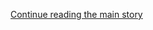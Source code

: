 <div id="app">

<div class="css-1ichrj1 e12j3pa50">

<div class="css-1lzk3av e12j3pa51">

<div class="css-142l3g4">

[Continue reading the main
story](#after-dfp-ad-top)

<div class="ad dfp-ad-top-wrapper" style="text-align:center;height:100%;display:block">

<div id="dfp-ad-top" class="place-ad" data-position="top" data-size-key="top">

</div>

</div>

<div id="after-dfp-ad-top">

</div>

</div>

</div>

</div>

<div>

<div class="NYTAppHideMasthead css-1r6wvpq e1suatyy0">

<div class="section css-ui9rw0 e1suatyy2">

<div class="css-11hrj97 er09x8g0">

<div class="css-6n7j50">

</div>

<span class="css-1dv1kvn">Sections</span>

<div class="css-10488qs">

<span class="css-1dv1kvn">SEARCH</span>

</div>

[Skip to content](#site-content)[Skip to site
index](#site-index)

</div>

<div class="css-8xdxq2 e1huz5gh0">

</div>

<div class="css-8pe5zk">

  - [English](/)
  - [Español](https://www.nytimes3xbfgragh.onion/es/)
  - [中文](https://cn.nytimes3xbfgragh.onion)

</div>

</div>

<div id="masthead-bar-one" class="section hasLinks css-165o1d9 e1csuq9d3">

<div class="css-bpgv3s e1csuq9d0">

</div>

<div class="css-1uqjmks e1csuq9d1">

</div>

<div class="css-9e9ivx">

[](https://myaccount.nytimes3xbfgragh.onion/auth/login?response_type=cookie&client_id=vi)

</div>

<div class="css-bfvq22 e1csuq9d2">

[Today’s
Paper](https://www.nytimes3xbfgragh.onion/section/todayspaper)

</div>

</div>

<div class="css-stscvm">

<div class="css-158f1cv" data-testid="masthead-desktop-logo">

</div>

</div>

<div class="css-wu78io">

</div>

<div class="css-1y7qxpi" data-aria-hidden="true" style="visibility:hidden">

<div class="css-1llhclm">

  - 
  - 
  - [World](https://www.nytimes3xbfgragh.onion/section/world)

  - [U.S.](https://www.nytimes3xbfgragh.onion/section/us)

  - [Politics](https://www.nytimes3xbfgragh.onion/section/politics)

  - [N.Y.](https://www.nytimes3xbfgragh.onion/section/nyregion)

  - [Business](https://www.nytimes3xbfgragh.onion/section/business)

  - [Opinion](https://www.nytimes3xbfgragh.onion/section/opinion)

  - [Tech](https://www.nytimes3xbfgragh.onion/section/technology)

  - [Science](https://www.nytimes3xbfgragh.onion/section/science)

  - [Health](https://www.nytimes3xbfgragh.onion/section/health)

  - [Sports](https://www.nytimes3xbfgragh.onion/section/sports)

  - [Arts](https://www.nytimes3xbfgragh.onion/section/arts)

  - [Books](https://www.nytimes3xbfgragh.onion/section/books)

  - [Style](https://www.nytimes3xbfgragh.onion/section/style)

  - [Food](https://www.nytimes3xbfgragh.onion/section/food)

  - [Travel](https://www.nytimes3xbfgragh.onion/section/travel)

  - [Magazine](https://www.nytimes3xbfgragh.onion/section/magazine)

  - [T Magazine](https://www.nytimes3xbfgragh.onion/section/t-magazine)

  - [Real Estate](https://www.nytimes3xbfgragh.onion/section/realestate)

  - [Video](https://www.nytimes3xbfgragh.onion/video)

</div>

</div>

<div class="css-1d8a290" data-testid="masthead-mini-nav">

  - [World](https://www.nytimes3xbfgragh.onion/section/world)
  - [U.S.](https://www.nytimes3xbfgragh.onion/section/us)
  - [Politics](https://www.nytimes3xbfgragh.onion/section/politics)
  - [N.Y.](https://www.nytimes3xbfgragh.onion/section/nyregion)
  - [Business](https://www.nytimes3xbfgragh.onion/section/business)
  - [Opinion](https://www.nytimes3xbfgragh.onion/section/opinion)
  - [Tech](https://www.nytimes3xbfgragh.onion/section/technology)
  - [Science](https://www.nytimes3xbfgragh.onion/section/science)
  - [Health](https://www.nytimes3xbfgragh.onion/section/health)
  - [Sports](https://www.nytimes3xbfgragh.onion/section/sports)
  - [Arts](https://www.nytimes3xbfgragh.onion/section/arts)
  - [Books](https://www.nytimes3xbfgragh.onion/section/books)
  - [Style](https://www.nytimes3xbfgragh.onion/section/style)
  - [Food](https://www.nytimes3xbfgragh.onion/section/food)
  - [Travel](https://www.nytimes3xbfgragh.onion/section/travel)
  - [Magazine](https://www.nytimes3xbfgragh.onion/section/magazine)
  - [T Magazine](https://www.nytimes3xbfgragh.onion/section/t-magazine)
  - [Real
Estate](https://www.nytimes3xbfgragh.onion/section/realestate)
  - [Video](https://www.nytimes3xbfgragh.onion/video)

</div>

</div>

</div>

<div data-aria-hidden="false">

<div id="site-content" data-role="main">

<div class="css-189d5rw e6b6cmu0">

<div class="css-1yuan6h">

<div class="css-xc44bh">

<div class="section css-o3tihn eq74mwp0" data-block-tracking-id="Briefings" data-testid="block-Briefings">

<div class="css-avqkzc">

<div class="css-1sm6zs8">

<div class="css-1om4z5c">

<div class="css-ydsmmq">

<div class="css-1ee8y2t assetWrapper">

<div class="css-geek62">

<div class="css-1d537rb e18972d70" media="[object Object]">

[](/2020/08/04/podcasts/the-daily/mail-in-voting-president-trump.html)

<div class="css-1g8bx4t">

![](https://static01.graylady3jvrrxbe.onion/images/2017/01/29/podcasts/the-daily-album-art/the-daily-album-art-square320-v4.png)

</div>

</div>

[](/2020/08/04/podcasts/the-daily/mail-in-voting-president-trump.html)

<div class="css-8oysku e18972d71" type="1">

<div class="css-1iexn6j e1voiwgp1">

## Listen to ‘The Daily’

</div>

</div>

<div class="css-8oysku e18972d71">

Is America ready to vote by
mail?

</div>

</div>

</div>

</div>

<div class="css-ydsmmq">

<div class="css-1ee8y2t assetWrapper">

<div class="css-geek62">

<div class="css-1d537rb e18972d70" media="[object Object]">

[](/2020/07/31/books/review/podcast-twilight-democracy-anne-applebaum-eat-buddha-barbara-demick.html)

<div class="css-1g8bx4t">

![](https://static01.graylady3jvrrxbe.onion/images/2018/03/27/books/book-review-album-art-v2/book-review-album-art-v2-square320.jpg)

</div>

</div>

[](/2020/07/31/books/review/podcast-twilight-democracy-anne-applebaum-eat-buddha-barbara-demick.html)

<div class="css-8oysku e18972d71" type="1">

<div class="css-1iexn6j e1voiwgp1">

## The Book Review Podcast

</div>

</div>

<div class="css-8oysku e18972d71">

Anne Applebaum on the “seductive lure of
authoritarianism.”

</div>

</div>

</div>

</div>

<div class="css-ydsmmq">

<div class="css-1ee8y2t assetWrapper">

<div class="css-geek62">

<div class="css-1d537rb e18972d70" media="[object Object]">

[](/2020/07/30/podcasts/nice-white-parents-serial.html)

<div class="css-1g8bx4t">

![](https://static01.graylady3jvrrxbe.onion/images/2020/07/21/podcasts/nice-white-parents-album-art/nice-white-parents-album-art-square320.jpg)

</div>

</div>

[](/2020/07/30/podcasts/nice-white-parents-serial.html)

<div class="css-8oysku e18972d71" type="1">

<div class="css-1iexn6j e1voiwgp1">

## Listen to ‘Nice White Parents’

</div>

</div>

<div class="css-8oysku e18972d71">

When a group of white families came to one predominantly Black
school.

</div>

</div>

</div>

</div>

</div>

<div class="css-1y8l3jc">

<div class="css-7utnqv">

<div class="css-rlo25n e1ll57lj2">

</div>

</div>

<div class="css-1hesgbm">

</div>

</div>

</div>

</div>

</div>

</div>

</div>

<div class="css-698um9">

<div class="css-1tk5puc">

<div class="css-jbmajz">

<div>

<div class="section css-15zaaaz eq74mwp0" data-block-tracking-id="Top Stories" data-testid="block-TopStories">

<div class="css-1oxv4in e1aa0s8g0">

<div class="css-1qiat4j eqveam63">

<div class="css-1yoguk1 eqveam60">

<div class="css-1qj0wac eqveam61">

<div class="css-1aew2eb eqveam62">

<div class="css-1ee8y2t assetWrapper">

<div class="css-6p6lnl">

[](/2020/08/05/world/middleeast/beirut-explosion.html)

<div class="css-debyuq e1voiwgp1">

## <span>After Deadly Beirut Explosion, a Search for Answers and Survivors</span>

</div>

  - A blast in the Lebanese capital, so powerful that it could be felt
    more than 150 miles away, killed more than 100 people and injured
    more than 4,000.
  - Officials believe the explosion was caused by the detonation of more
    than 2,700 tons of ammonium nitrate stored in a warehouse at the
    port.
  - Rescue workers were digging through the rubble searching for
    survivors, while dozens were listed as missing. Here’s the
latest.

<div class="css-1slnf6i">

<div class="css-na047m">

<span class="css-eiiu5n e2clvhq0"><span class="newsStatus">live</span></span>

</div>

</div>

</div>

</div>

<div class="css-1ee8y2t assetWrapper">

<div class="css-6p6lnl">

[](/2020/08/05/world/middleeast/beirut-explosion-what-happened.html)

<div class="css-debyuq e1voiwgp1">

## Here is a look at what we know and don’t know about the explosions.

</div>

<div>

<div class="css-na047m">

</div>

</div>

</div>

</div>

</div>

</div>

</div>

<div class="css-1mnngwr eqveam60">

<div class="css-1qj0wac eqveam61">

<div class="css-1ee8y2t assetWrapper">

<div>

<div class="css-1xaqcky">

[](/interactive/2020/08/04/world/middleeast/beirut-explosion-damage.html)

<div class="css-1g8bx4t">

![](https://static01.graylady3jvrrxbe.onion/images/2020/08/04/us/beirut-explosion-damage-promo-1596586440536/beirut-explosion-damage-promo-1596586440536-threeByTwoMediumAt2X-v3.jpg?quality=75&auto=webp&disable=upscale)

</div>

</div>

<div class="css-1nl6p6m">

[](/interactive/2020/08/04/world/middleeast/beirut-explosion-damage.html)

<div class="css-debyuq e1voiwgp1">

## Mapping the Damage From the Beirut Explosions

</div>

A shockwave raced from the city’s industrial waterfront into densely
populated residential neighborhoods and shopping districts
downtown.

<div>

<div class="css-na047m">

</div>

</div>

</div>

</div>

</div>

</div>

</div>

</div>

</div>

<div class="css-1nuzdmm e1aa0s8g0">

<div class="css-1qiat4j eqveam63">

<div class="css-1yoguk1 eqveam60">

<div class="css-1qj0wac eqveam61">

<div class="css-1aew2eb eqveam62">

<div class="css-1ee8y2t assetWrapper">

<div class="css-6p6lnl">

[](/2020/08/04/us/politics/kobach-tlaib.html)

<div class="css-debyuq e1voiwgp1">

## <span>Kris Kobach Loses Kansas Senate Primary, Easing Republican Worries</span>

</div>

G.O.P. leaders had worried that if Mr. Kobach, a polarizing figure, were
victorious, he would jeopardize the seat in the general election.

<div>

<div class="css-na047m">

</div>

</div>

</div>

</div>

</div>

</div>

</div>

<div class="css-1mnngwr eqveam60">

<div class="css-qvz0vj eqveam61">

<div class="css-1aew2eb eqveam62">

<div class="css-1qiat4j eqveam63">

<div class="css-ws86q6 eqveam60">

<div class="css-qvz0vj eqveam61">

[](/2020/08/05/us/politics/cori-bush-missouri-william-lacy-clay.html)

<div class="css-1g8bx4t">

![If elected to the House in November, Cori Bush would be the first
Black woman to represent Missouri in Congress. 
<span class="credit">Michael B. Thomas/Getty
Images</span>](https://static01.graylady3jvrrxbe.onion/images/2020/08/04/us/politics/04dc-missouri/04dc-missouri-threeByTwoSmallAt2X.jpg?quality=75&auto=webp&disable=upscale)

</div>

</div>

</div>

<div class="css-nmg095 eqveam60">

<div class="css-1qj0wac eqveam61">

<div class="css-1ee8y2t assetWrapper">

<div class="css-6p6lnl">

[](/2020/08/05/us/politics/cori-bush-missouri-william-lacy-clay.html)

<div class="css-debyuq e1voiwgp1">

## Cori Bush Defeats William Lacy Clay in a Show of Progressive Might

</div>

The upset of the veteran congressman from St. Louis sent tremors though
the Democratic establishment in Missouri and Washington,
D.C.

<div>

<div class="css-na047m">

</div>

</div>

</div>

</div>

</div>

</div>

</div>

<div class="css-1ee8y2t assetWrapper">

<div class="css-6p6lnl">

[](/2020/08/04/nyregion/maloney-torres-ny-congressional-races.html)

<div class="css-debyuq e1voiwgp1">

## After six weeks of delays, New York City confirmed results in a pair of congressional primaries.

</div>

<div>

<div class="css-na047m">

</div>

</div>

</div>

</div>

</div>

</div>

</div>

</div>

</div>

<div class="css-1nuzdmm e1aa0s8g0">

<div class="css-1aew2eb eqveam62">

<div>

<div class="css-1qiat4j eqveam63">

<div class="css-1yoguk1 eqveam60">

<div class="css-qvz0vj eqveam61">

<div class="css-1aew2eb eqveam62">

<div class="css-1ee8y2t assetWrapper">

<div class="css-6p6lnl">

[](/2020/08/04/world/coronavirus-cases.html)

<div class="css-debyuq e1voiwgp1">

## <span>McConnell Signals Openness to Accepting Jobless Aid Extension</span>

</div>

  - As talks on coronavirus assistance drag on, Senator Mitch McConnell
    seemed open to reversing course on extending the payments, which
    Republicans have opposed.
  - Two preliminary studies of an experimental vaccine yielded
    encouraging results, the Maryland-based company Novavax announced.
    Here’s the
latest.

<div class="css-1slnf6i">

<div class="css-na047m">

<span class="css-eiiu5n e2clvhq0"><span class="newsStatus">live</span></span>

</div>

</div>

</div>

</div>

</div>

</div>

</div>

<div class="css-zmmks0 eqveam60">

<div class="css-1qj0wac eqveam61">

<div class="css-1g8bx4t">

![](https://static01.graylady3jvrrxbe.onion/images/2020/08/04/reader-center/04virus-hp-fader-nashville/merlin_175315365_1ed7972d-297f-4a7e-acbd-ae38d2584a47-videoLarge.jpg)

</div>

</div>

</div>

</div>

</div>

<div>

<div class="css-1qiat4j eqveam63">

<div class="css-bs48m0 eqveam60">

<div class="css-1qj0wac eqveam61">

<div class="css-1ee8y2t assetWrapper">

<div class="css-6p6lnl">

[](/2020/08/04/world/asia/taiwan-azar-beijing-coronavirus.html)

<div class="css-debyuq e1voiwgp1">

## U.S. Health Secretary to Visit Taiwan, in a Move Likely to Anger Beijing

</div>

The trip by Alex Azar, a rare high-level U.S. visit, is being billed as
an opportunity to highlight the island’s success in battling the
pandemic.

<div>

<div class="css-na047m">

</div>

</div>

</div>

</div>

</div>

</div>

<div class="css-bs48m0 eqveam60">

<div class="css-1qj0wac eqveam61">

<div class="css-1ee8y2t assetWrapper">

<div class="css-6p6lnl">

[](/2020/08/04/health/trump-plasma.html)

<div class="css-debyuq e1voiwgp1">

## As Trump Praises Plasma, Researchers Struggle to Finish Critical Studies

</div>

Thousands of Covid-19 patients have been treated with blood plasma
outside of clinical trials — hampering research that could prove whether
it
works.

<div>

<div class="css-na047m">

</div>

</div>

</div>

</div>

</div>

</div>

</div>

</div>

</div>

</div>

<div class="css-1nuzdmm e1aa0s8g0">

<div class="css-1ee8y2t assetWrapper">

<div class="css-1g8bx4t">

<div>

</div>

</div>

</div>

</div>

<div class="css-1nuzdmm e1aa0s8g0">

<div class="css-1ee8y2t assetWrapper">

<div class="css-1qiat4j eqveam63">

<div class="css-1yoguk1 eqveam60">

<div class="css-1qj0wac eqveam61">

[](/2020/08/04/world/americas/colombia-president-uribe-charged.html)

<div class="css-debyuq e1voiwgp1">

## <span>Colombia Supreme Court Orders Ex-President Álvaro Uribe Detained</span>

</div>

</div>

</div>

<div class="css-zmmks0 eqveam60">

<div class="css-1qj0wac eqveam61">

[](/2020/08/04/world/americas/colombia-president-uribe-charged.html)

A decision to put Mr. Uribe under house arrest could be a turning point
in a nation used to seeing powerful politicians avoid
prosecution.

<div>

<div class="css-na047m">

</div>

</div>

</div>

</div>

</div>

</div>

</div>

<div class="css-1nuzdmm e1aa0s8g0">

<div class="css-1qiat4j eqveam63">

<div class="css-1yoguk1 eqveam60">

<div class="css-qvz0vj eqveam61">

<div class="css-1aew2eb eqveam62">

<div class="css-1ee8y2t assetWrapper">

<div class="css-6p6lnl">

[](/2020/08/04/nyregion/isaias-ny.html)

<div class="css-debyuq e1voiwgp1">

## <span>2.5 Million Lose Power and One Is Killed as Isaias Batters N.Y. Area</span>

</div>

The storm that tore through New York City was second only to Hurricane
Sandy in knocking out service to Con Edison
customers.

<div>

<div class="css-na047m">

</div>

</div>

</div>

</div>

</div>

</div>

</div>

<div class="css-pwtn0q eqveam60">

<div class="css-qvz0vj eqveam61">

[](/2020/08/04/nyregion/isaias-ny.html)

<div class="css-1g8bx4t">

<div class="css-zjzyr8">

<div data-testid="lazyimage-container" style="height:177.77777777777777px">

</div>

</div>

</div>

</div>

</div>

<div class="css-nmg095 eqveam60">

<div class="css-1qj0wac eqveam61">

<div class="css-1aew2eb eqveam62">

<div data-aria-hidden="true">

[](/2020/08/04/nyregion/isaias-ny.html)

<div class="css-1g8bx4t">

<div class="section css-1xdhyk6 e2u1rkt0" data-aria-hidden="true">

Workers removed tree limbs that fell on a car in Queens, killing a
passenger. <span class="credit">Johnny Milano for The New York
Times</span>

</div>

</div>

</div>

<div class="css-1ee8y2t assetWrapper">

<div class="css-6p6lnl">

[](/2020/08/04/us/hurricane-isaias-updates.html)

<div class="css-debyuq e1voiwgp1">

## Isaias pounded the Atlantic Coast with wind and rain, flooding communities and spawning tornadoes along its path.

</div>

<div>

<div class="css-na047m">

</div>

</div>

</div>

</div>

</div>

</div>

</div>

</div>

</div>

<div class="css-1nuzdmm e1aa0s8g0">

<div class="css-1ee8y2t assetWrapper">

<div class="css-1g8bx4t">

<div>

</div>

</div>

</div>

</div>

</div>

</div>

</div>

<div class="css-717c4s">

<div>

<div class="section css-1g8pbzc eq74mwp0" data-block-tracking-id="Opinion" data-testid="block-Opinion">

[](https://www.nytimes3xbfgragh.onion/section/opinion?pagetype=Homepage&action=click&module=Opinion)

### Opinion

<div class="css-anz6u5">

<div class="css-tub26b">

<div class="css-1ee8y2t assetWrapper">

<div class="css-6p6lnl">

[](/2020/08/04/opinion/qanon-conspiracy-theory-arg.html)

<div class="css-dcl9ft">

![Charlie
Warzel](https://static01.graylady3jvrrxbe.onion/images/2019/03/15/opinion/charlie-warzel/charlie-warzel-thumbLarge-v3.png?quality=75&auto=webp&disable=upscale)

</div>

<div class="css-debyuq e1voiwgp1">

<div class="css-1xdt15l">

<div class="css-1dvlumo e18df3gd0">

Charlie Warzel

</div>

</div>

## How QAnon Creates a Dangerous Alternate Reality

</div>

Game designer Adrian Hon says QAnon parallels the immersive worlds of
alternate reality games.

<div>

<div class="css-na047m">

</div>

</div>

</div>

</div>

</div>

<div class="css-tub26b">

<div class="css-1ee8y2t assetWrapper">

<div class="css-1qiat4j eqveam63">

<div class="css-7douaa eqveam60">

<div class="css-qvz0vj eqveam61">

[](/2020/08/04/opinion/cuomo-de-blasio-coronavirus-nyc.html)

<div class="css-debyuq e1voiwgp1">

<div class="css-1xdt15l">

<div class="css-1dvlumo e18df3gd0">

The Editorial Board

</div>

</div>

## New York Needs Less Bickering, More Teamwork

</div>

Residents are nervous and exhausted. It’s not too much to ask for a
unified leadership from the mayor and the
governor.

<div>

<div class="css-na047m">

</div>

</div>

</div>

</div>

<div class="css-7douaa eqveam60">

<div class="css-1qj0wac eqveam61">

[](/2020/08/04/opinion/cuomo-de-blasio-coronavirus-nyc.html)

<div class="css-1g8bx4t">

![](https://static01.graylady3jvrrxbe.onion/images/2020/08/04/opinion/04feud-editorial/04feud-editorial-square640.jpg?quality=75&auto=webp&disable=upscale&width=350)

</div>

</div>

</div>

</div>

</div>

</div>

</div>

<div class="css-dh19r0">

<div class="css-tub26b">

<div class="css-6p6lnl">

[](/2020/08/04/opinion/trump-2020-electoral-college.html)

<div class="css-dcl9ft">

![Jamelle
Bouie](https://static01.graylady3jvrrxbe.onion/images/2019/01/24/opinion/jamelle-bouie/jamelle-bouie-thumbLarge-v3.png?quality=75&auto=webp&disable=upscale)

</div>

<div class="css-debyuq e1voiwgp1">

<div class="css-1xdt15l">

<div class="css-tnu8m6 e18df3gd0">

Jamelle Bouie

</div>

</div>

## Trump Doesn’t Need the Most Votes. What if He Doesn’t Even Want Them?

</div>

</div>

</div>

<div class="css-tub26b">

<div class="css-6p6lnl">

[](/2020/08/04/opinion/gin-tonic-summer-drink.html)

<div class="css-dcl9ft">

![Jennifer Finney
Boylan](https://static01.graylady3jvrrxbe.onion/images/2011/08/04/opinion/BOYLAN_NEW/BOYLAN_NEW-thumbLarge-v6.png?quality=75&auto=webp&disable=upscale)

</div>

<div class="css-debyuq e1voiwgp1">

<div class="css-1xdt15l">

<div class="css-tnu8m6 e18df3gd0">

Jennifer Finney Boylan

</div>

</div>

## The Doggiest Days of Summer Demand Gin and Tonics

</div>

</div>

</div>

<div class="css-tub26b">

<div class="css-6p6lnl">

[](/2020/08/04/opinion/tiktok-microsoft-trump.html)

<div class="css-debyuq e1voiwgp1">

<div class="css-1xdt15l">

<div class="css-tnu8m6 e18df3gd0">

Greg Bensinger

</div>

</div>

## Is Microsoft Sure It Wants to Buy TikTok?

</div>

</div>

</div>

<div class="css-tub26b">

<div class="css-6p6lnl">

[](/2020/08/04/opinion/us-monuments-rome-unknown-god.html)

<div class="css-debyuq e1voiwgp1">

<div class="css-1xdt15l">

<div class="css-tnu8m6 e18df3gd0">

Ed Simon

</div>

</div>

## Jefferson, Lee or Douglass. It Matters Who Is Preserved in Bronze.

</div>

</div>

</div>

<div class="css-tub26b">

<div class="css-6p6lnl">

[](/2020/08/04/opinion/coronavirus-relief-bill-senate-recess.html)

<div class="css-debyuq e1voiwgp1">

<div class="css-1xdt15l">

<div class="css-tnu8m6 e18df3gd0">

The Editorial Board

</div>

</div>

## No Relief Bill, No Vacation

</div>

</div>

</div>

<div class="css-tub26b">

<div class="css-6p6lnl">

[](/2020/08/04/opinion/covid-rural-hospitals.html)

<div class="css-debyuq e1voiwgp1">

<div class="css-1xdt15l">

<div class="css-tnu8m6 e18df3gd0">

Daniela J. Lamas

</div>

</div>

## ‘If I Hadn’t Been Transferred, I Would Have Died’

</div>

</div>

</div>

<div class="css-tub26b">

<div class="css-6p6lnl">

[](/2020/08/04/opinion/trump-republicans-tea-party.html)

<div class="css-dcl9ft">

![Ross
Douthat](https://static01.graylady3jvrrxbe.onion/images/2018/04/03/opinion/ross-douthat/ross-douthat-thumbLarge.png?quality=75&auto=webp&disable=upscale)

</div>

<div class="css-debyuq e1voiwgp1">

<div class="css-1xdt15l">

<div class="css-tnu8m6 e18df3gd0">

Ross Douthat

</div>

</div>

## Republicans Are Ready for the Don Draper Method

</div>

</div>

</div>

<div class="css-tub26b">

<div class="css-6p6lnl">

[](/2020/08/04/opinion/amazon-facebook-congressional-hearings.html)

<div class="css-dcl9ft">

![Tim
Wu](https://static01.graylady3jvrrxbe.onion/images/2017/04/05/opinion/tim-wu/tim-wu-thumbLarge-v4.jpg?quality=75&auto=webp&disable=upscale)

</div>

<div class="css-debyuq e1voiwgp1">

<div class="css-1xdt15l">

<div class="css-tnu8m6 e18df3gd0">

Tim
Wu

</div>

</div>

## What Years of Emails and Texts Reveal About Your Friendly Tech Companies

</div>

</div>

</div>

<div class="css-tub26b">

<div class="css-6p6lnl">

[](/2020/08/04/opinion/voting-2020-election-blm-movement.html)

<div class="css-debyuq e1voiwgp1">

<div class="css-1xdt15l">

<div class="css-tnu8m6 e18df3gd0">

Daniel
Hunter

</div>

</div>

## Don’t Believe the Lie That Voting Is All You Can Do

</div>

</div>

</div>

</div>

</div>

</div>

</div>

<div class="css-ie51lk">

<div class="section css-1m986x7 eq74mwp0" data-block-tracking-id="Editors Picks" data-testid="block-EditorsPicks">

### Editors’ Picks

<div class="css-y3bpqq">

<div class="css-17q3ou7">

<div class="css-4xmvjg">

<div class="css-1ee8y2t assetWrapper">

<div>

<div class="css-1xaqcky">

[](/2020/08/04/style/college-coronavirus-hoax.html)

<div class="css-1g8bx4t">

<div class="css-zjzyr8">

<div data-testid="lazyimage-container" style="height:480px">

</div>

</div>

<div class="section css-1xdhyk6 e2u1rkt0">

<span class="credit">Lane Turner/The Boston Globe, via Getty
Images</span>

</div>

</div>

</div>

<div class="css-1nl6p6m">

[](/2020/08/04/style/college-coronavirus-hoax.html)

<div class="css-debyuq e1voiwgp1">

## <span>The Anonymous Professor Who Wasn’t</span>

</div>

A professor at Arizona State University does not exist.

<div>

<div class="css-na047m">

</div>

</div>

</div>

</div>

</div>

</div>

</div>

<div class="css-1lqor8g">

<div class="css-1177x0a">

<div class="css-1ee8y2t assetWrapper">

<div class="css-1qiat4j eqveam63">

<div class="css-7douaa eqveam60">

<div class="css-1qj0wac eqveam61">

[](/2020/08/04/science/coronavirus-bayes-statistics-math.html)

<div class="css-debyuq e1voiwgp1">

## How to Think Like an Epidemiologist

</div>

Don’t worry, a little Bayesian analysis won’t hurt
you.

<div>

<div class="css-na047m">

</div>

</div>

</div>

</div>

<div class="css-7douaa eqveam60">

<div class="css-1qj0wac eqveam61">

[](/2020/08/04/science/coronavirus-bayes-statistics-math.html)

<div class="css-1g8bx4t">

<div class="css-zjzyr8">

<div data-testid="lazyimage-container" style="height:145.33333333333334px">

</div>

</div>

</div>

</div>

</div>

</div>

</div>

</div>

<div class="css-1177x0a">

<div class="css-1ee8y2t assetWrapper">

<div class="css-1qiat4j eqveam63">

<div class="css-7douaa eqveam60">

<div class="css-1qj0wac eqveam61">

[](/2020/08/04/books/review-luster-raven-leilani.html)

<div class="css-debyuq e1voiwgp1">

## In ‘Luster,’ a Woman Moves in With Her Lover … and His Family

</div>

Our critic weighs in on Raven Leilani’s highly anticipated debut novel,
which has won praise for its boldness, humor and frank depictions of
sex.

<div>

<div class="css-na047m">

</div>

</div>

</div>

</div>

<div class="css-7douaa eqveam60">

<div class="css-1qj0wac eqveam61">

[](/2020/08/04/books/review-luster-raven-leilani.html)

<div class="css-1g8bx4t">

<div class="css-zjzyr8">

<div data-testid="lazyimage-container" style="height:145.33333333333334px">

</div>

</div>

</div>

</div>

</div>

</div>

</div>

</div>

</div>

</div>

</div>

</div>

</div>

</div>

<div class="css-6nrzw0">

<div class="css-uvu2in e12j3pa50">

<div class="css-1rm0ct8 e12j3pa51">

<div class="css-142l3g4">

### Advertisement

[Continue reading the main
story](#after-dfp-ad-mid1-large)

<div id="dfp-ad-mid1-large" class="ad dfp-ad-mid1-large-wrapper" style="text-align:center;height:100%;display:block">

</div>

<div id="after-dfp-ad-mid1-large">

</div>

</div>

</div>

</div>

</div>

<div class="css-19tmjl7">

<div>

</div>

</div>

</div>

<div class="css-djiuqn ekmemt90" data-testid="feedback">

We’d like your thoughts on the New York Times home page experience.[Let
us know what you
think](http://nyt.qualtrics.com/jfe/form/SV_eFJmKj9v0krSE0l)

</div>

</div>

## Site Index

<div>

</div>

## Site Information Navigation

  - [© <span>2020</span> <span>The New York Times
    Company</span>](https://help.nytimes3xbfgragh.onion/hc/en-us/articles/115014792127-Copyright-notice)

<!-- end list -->

  - [NYTCo](https://www.nytco.com/)
  - [Contact
    Us](https://help.nytimes3xbfgragh.onion/hc/en-us/articles/115015385887-Contact-Us)
  - [Work with us](https://www.nytco.com/careers/)
  - [Advertise](https://nytmediakit.com/)
  - [T Brand Studio](http://www.tbrandstudio.com/)
  - [Your Ad
    Choices](https://www.nytimes3xbfgragh.onion/privacy/cookie-policy#how-do-i-manage-trackers)
  - [Privacy](https://www.nytimes3xbfgragh.onion/privacy)
  - [Terms of
    Service](https://help.nytimes3xbfgragh.onion/hc/en-us/articles/115014893428-Terms-of-service)
  - [Terms of
    Sale](https://help.nytimes3xbfgragh.onion/hc/en-us/articles/115014893968-Terms-of-sale)
  - [Site
    Map](https://spiderbites.nytimes3xbfgragh.onion)
  - [Help](https://help.nytimes3xbfgragh.onion/hc/en-us)
  - [Subscriptions](https://www.nytimes3xbfgragh.onion/subscription?campaignId=37WXW)

</div>

</div>
